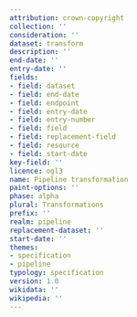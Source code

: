 ```yaml
---
attribution: crown-copyright
collection: ''
consideration: ''
dataset: transform
description: ''
end-date: ''
entry-date: ''
fields:
- field: dataset
- field: end-date
- field: endpoint
- field: entry-date
- field: entry-number
- field: field
- field: replacement-field
- field: resource
- field: start-date
key-field: ''
licence: ogl3
name: Pipeline transformation
paint-options: ''
phase: alpha
plural: Transformations
prefix: ''
realm: pipeline
replacement-dataset: ''
start-date: ''
themes:
- specification
- pipeline
typology: specification
version: 1.0
wikidata: ''
wikipedia: ''
---
```


